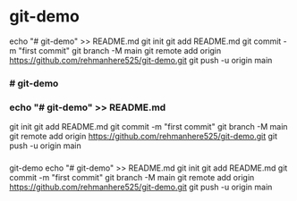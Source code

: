 # git-demo
echo "# git-demo" >> README.md
git init
git add README.md
git commit -m "first commit"
git branch -M main
git remote add origin https://github.com/rehmanhere525/git-demo.git
git push -u origin main


### # git-demo
### echo "# git-demo" >> README.md
git init
git add README.md
git commit -m "first commit"
git branch -M main
git remote add origin https://github.com/rehmanhere525/git-demo.git
git push -u origin main
###
 git-demo
echo "# git-demo" >> README.md
git init
git add README.md
git commit -m "first commit"
git branch -M main
git remote add origin https://github.com/rehmanhere525/git-demo.git
git push -u origin main

